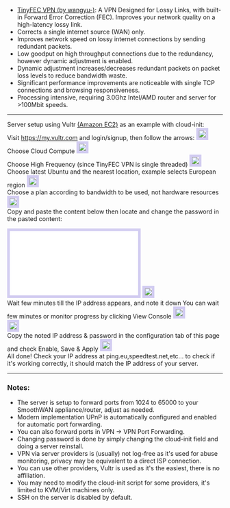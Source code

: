 
- [TinyFEC VPN (by wangyu-)](https://github.com/wangyu-/tinyfecVPN): A VPN Designed for Lossy Links, with built-in Forward Error Correction (FEC). Improves your network quality on a high-latency lossy link.
- Corrects a single internet source (WAN) only.
- Improves network speed on lossy internet connections by sending redundant packets.
- Low goodput on high throughput connections due to the redundancy, however dynamic adjustment is enabled.
- Dynamic adjustment increases/decreases redundant packets on packet loss levels to reduce bandwidth waste.
- Significant performance improvements are noticeable with single TCP connections and browsing responsiveness.
- Processing intensive, requiring 3.0Ghz Intel/AMD router and server for >100Mbit speeds.

***

Server setup using Vultr [(Amazon EC2)](https://smoothwan.discourse.group/t/smoothwan-engarde-on-oracle-cloud/102/13?u=talalm) as an example with cloud-init:  
Visit <a href='https://my.vultr.com/'>https://my.vultr.com</a> and login/signup, then follow the arrows:
<img style="border:6px solid #d2ccf1;" src="/SmoothWAN-docs/assets/tinyfec/1.webp" style="max-height:300px"/><br>
Choose Cloud Compute
<img style="border:6px solid #d2ccf1;" src="/SmoothWAN-docs/assets/tinyfec/2.webp" style="max-height:300px"/><br>
Choose High Frequency (since TinyFEC VPN is single threaded)
<img style="border:6px solid #d2ccf1;" src="/SmoothWAN-docs/assets/tinyfec/3.webp" style="max-height:300px"/><br>
Choose latest Ubuntu and the nearest location, example selects European region
<img style="border:6px solid #d2ccf1;" src="/SmoothWAN-docs/assets/tinyfec/4.webp" style="max-height:300px"/><br>
Choose a plan according to bandwidth to be used, not hardware resources
<img style="border:6px solid #d2ccf1;" src="/SmoothWAN-docs/assets/tinyfec/5.webp" style="max-height:300px"/><br>
Copy and paste the content below then locate and change the password in the pasted content:
<iframe style="border:6px solid #d2ccf1;" src="/SmoothWAN-docs/assets/tinyfec/user-data.txt"></iframe>
<img style="border:6px solid #d2ccf1;" src="/SmoothWAN-docs/assets/tinyfec/6.webp" style="max-height:300px"/><br>
Wait few minutes till the IP address appears, and note it down
You can wait few minutes or monitor progress by clicking View Console
<img style="border:6px solid #d2ccf1;" src="/SmoothWAN-docs/assets/tinyfec/7.webp" style="max-height:300px"/><br>
<img style="border:6px solid #d2ccf1;" src="/SmoothWAN-docs/assets/tinyfec/8.webp" style="max-height:300px"/><br>
Copy the noted IP address & password in the configuration tab of this page and check Enable, Save & Apply
<img style="border:6px solid #d2ccf1;" src="/SmoothWAN-docs/assets/tinyfec/9.webp" style="max-height:300px"/><br>
All done! Check your IP address at ping.eu,speedtest.net,etc... to check if it's working correctly, it should match the IP address of your server.
<hr>
<h3>Notes:</h3>

- The server is setup to forward ports from 1024 to 65000 to your SmoothWAN appliance/router, adjust as needed.<br>
- Modern implementation UPnP is automatically configured and enabled for automatic port forwarding.
- You can also forward ports in VPN -> VPN Port Forwarding.
- Changing password is done by simply changing the cloud-init field and doing a server reinstall.
- VPN via server providers is (usually) not log-free as it's used for abuse monitoring, privacy may be equivalent to a direct ISP connection.
- You can use other providers, Vultr is used as it's the easiest, there is no affiliation.
- You may need to modify the cloud-init script for some providers, it's limited to KVM/Virt machines only.
- SSH on the server is disabled by default.
